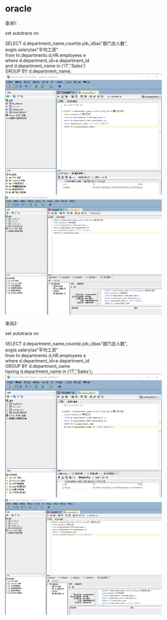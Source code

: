 # oracle  
  
查询1:  
  
  
set autotrace on  
  
SELECT d.department_name,count(e.job_id)as"部门总人数",  
avg(e.salary)as"平均工资"  
from hr.departments d,HR.employees e  
where d.department_id=e.department_id  
and d.department_name in ('IT','Sales')  
GROUP BY d.department_name;  
![Image text](https://github.com/cindox/oracle/blob/main/photo/homework1.1.1.png)  
![Image text](https://github.com/cindox/oracle/blob/main/photo/homework1.1.2.png)  
  
   
查询2:  
   
set autotrace on  
  
SELECT d.department_name,count(e.job_id)as"部门总人数",  
avg(e.salary)as"平均工资"  
from hr.departments d,HR.employees e  
where d.department_id=e.department_id  
GROUP BY d.department_name   
having d.department_name in ('IT','Sales');  
![Image text](https://github.com/cindox/oracle/blob/main/photo/homework1.2.1.png)  
![Image text](https://github.com/cindox/oracle/blob/main/photo/homework1.2.2.png)  
